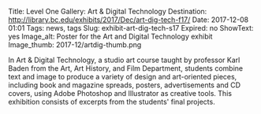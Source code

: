 Title:  Level One Gallery: Art & Digital Technology
Destination: http://library.bc.edu/exhibits/2017/Dec/art-dig-tech-f17/
Date: 2017-12-08 01:01 
Tags: news, tags 
Slug: exhibit-art-dig-tech-s17 
Expired: no
ShowText: yes
Image_alt: Poster for the Art and Digital Technology exhibit
Image_thumb: 2017-12/artdig-thumb.png

In Art & Digital Technology, a studio art course taught by professor Karl Baden from the Art, Art History, and Film Department, students combine text and image to produce a variety of design and art-oriented pieces, including book and magazine spreads, posters, advertisements and CD covers, using Adobe Photoshop and Illustrator as creative tools. This exhibition consists of excerpts from the students' final projects.